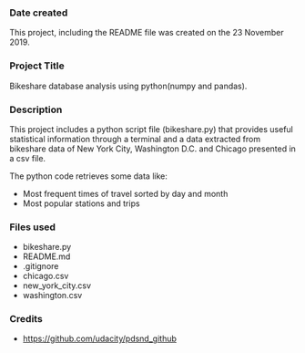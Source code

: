 ### Date created
This project, including the README file was created on the 23 November 2019.

### Project Title
Bikeshare database analysis using python(numpy and pandas).

### Description
This project includes a python script file (bikeshare.py) that provides useful statistical information through a terminal and a data extracted from bikeshare data of New York City, Washington D.C. and Chicago presented in a csv file.  

The python code retrieves some data like:
- Most frequent times of travel sorted by day and month
- Most popular stations and trips

### Files used
- bikeshare.py
- README.md
- .gitignore
- chicago.csv
- new_york_city.csv
- washington.csv

### Credits
- https://github.com/udacity/pdsnd_github

